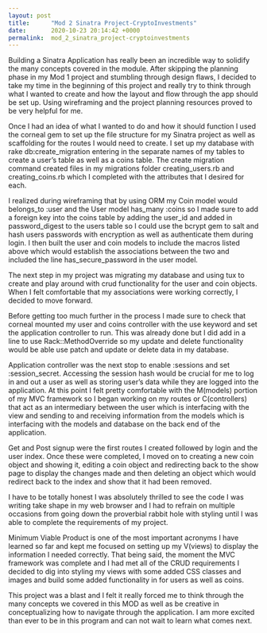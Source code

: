 ```yaml
---
layout: post
title:      "Mod 2 Sinatra Project-CryptoInvestments"
date:       2020-10-23 20:14:42 +0000
permalink:  mod_2_sinatra_project-cryptoinvestments
---
```



Building a Sinatra Application has really been an incredible way to solidify the many concepts covered in the module. After skipping the planning phase in my Mod 1 project and stumbling through design flaws, I decided to take my time in the beginning of this project and really try to think through what I wanted to create and how the layout and flow through the app should be set up. Using wireframing and the project planning resources proved to be very helpful for me.

 Once I had an idea of what I wanted to do and how it should function I used the corneal gem to set up the file structure for my Sinatra project as well as scaffolding for the routes I would need to create. 
I set up my database with rake db:create_migration entering in the separate names of my tables to create a user’s table as well as a coins table. The create migration command created files in my migrations folder creating_users.rb and creating_coins.rb which I completed with the attributes that I desired for each. 

I realized during wireframing that by using ORM my  Coin model would belongs_to :user and the User model has_many :coins so I made sure to add a foreign key into the coins table by adding the user_id and added in password_digest to the users table so I could use the bcrypt gem to salt and hash users passwords with encryption as well as authenticate them during login. I then built the user and coin models to include the macros listed above which would establish the associations between the two and included the line has_secure_password in the user model. 

The next step in my project was migrating my database and using tux to create and play around with crud functionality for the user and coin objects. When I felt comfortable that my associations were working correctly, I decided to move forward. 

Before getting too much further in the process I made sure to check that corneal mounted my user and coins controller with the use keyword and set the application controller to run. This was already done but I did add in a line to use Rack::MethodOverride so my update and delete functionality would be able use patch and update or delete data in my database.

Application controller was the next stop to enable :sessions and set :session_secret. Accessing the session hash would be crucial for me to log in and out a user as well as storing user’s data while they are logged into the application. 
At this point I felt pretty comfortable with the M(models) portion of my MVC framework so I began working on my routes or C(controllers) that act as an intermediary between the user which is interfacing with the view and sending to and receiving information from the models which is interfacing with the models and database on the back end of the application. 

Get and Post signup were the first routes I created followed by login and the user index. Once these were completed, I moved on to creating a new coin object and showing it, editing a coin object and redirecting back to the show page to display the changes made and then deleting an object which would redirect back to the index and show that it had been removed. 

I have to be totally honest I was absolutely thrilled to see the code I was writing take shape in my web browser and I had to refrain on multiple occasions from going down the proverbial rabbit hole with styling until I was able to complete the requirements of my project. 

Minimum Viable Product is one of the most important acronyms I have learned so far and kept me focused on setting up my V(views) to display the information I needed correctly. That being said, the moment the MVC framework was complete and I had met all of the CRUD requirements I decided to dig into styling my views with some added CSS classes and images and build some added functionality in for users as well as coins. 

This project was a blast and I felt it really forced me to think through the many concepts we covered in this MOD as well as be creative in conceptualizing how to navigate through the application. I am more excited than ever to be in this program and can not wait to learn what comes next. 

